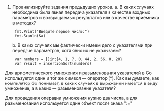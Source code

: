 1. Проанализируйте задания предыдущих уроков.
   a. В каких случаях необходима была явная передача указателя в качестве входных
   параметров и возвращаемых результатов или в качестве приёмника в методах?

        fmt.Print("Введите первое число:")
        fmt.Scanln(&a)

        

   b. В каких случаях мы фактически имеем дело с указателями при передаче параметров,
   хотя явно их не указываем?

        var numbers = []int{4, 1, 7, 0, 44, 2, 56, 0, 20}
    	var result = insertionSort(numbers)


Для арифметического умножения и разыменования указателей в Go используется один и тот
же символ — оператор (*). Как вы думаете, как компилятор Go понимает, в каких случаях в
выражении имеется в виду умножение, а в каких — разыменование указателя?

Для проведения операции умножения нужно два числа, а для разыменования используется 
один объект после знака ":=" 